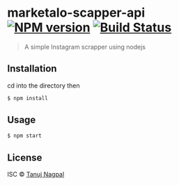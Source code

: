 # marketalo-scapper-api [![NPM version](https://badge.fury.io/js/marketalo-scapper-api.svg)](https://npmjs.org/package/marketalo-scapper-api) [![Build Status](https://travis-ci.org/Tanuj69/marketalo-scapper-api.svg?branch=master)](https://travis-ci.org/Tanuj69/marketalo-scapper-api)

> A simple Instagram scrapper using nodejs

## Installation

cd into the directory then
```sh
$ npm install
```

## Usage

```sh
$ npm start
```

## License

ISC © [Tanuj Nagpal](tanujnagpal.me)
